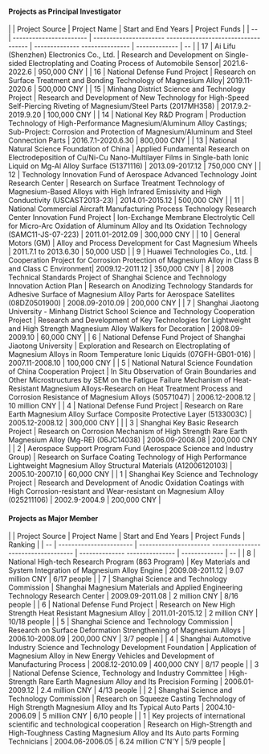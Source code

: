####  Projects as Principal Investigator

|    | Project Source | Project Name | Start and End Years | Project Funds |
| -- | ----------------------- | ---------------------- ----------------------------------- | -------------- --------------- | ------------- | -- |
| 17 | Ai Lifu (Shenzhen) Electronics Co., Ltd. | Research and Development on Single-sided Electroplating and Coating Process of Automobile Sensor| 2021.6- 2022.6 | 950,000 CNY | 
| 16 | National Defense Fund Project | Research on Surface Treatment and Bonding Technology of Magnesium Alloy| 2019.11-2020.6 | 500,000 CNY | 
| 15 | Minhang District Science and Technology Project | Research and Development of New Technology for High-Speed Self-Piercing Riveting of Magnesium/Steel Parts (2017MH358) | 2017.9.2-2019.9.20 | 100,000 CNY |
| 14 | National Key R&D Program | Production Technology of High-Performance Magnesium/Aluminum Alloy Castings; Sub-Project: Corrosion and Protection of Magnesium/Aluminum and Steel Connection Parts | 2016.7.1-2020.6.30 | 800,000 CNY |
| 13 | National Natural Science Foundation of China | Applied Fundamental Research on Electrodeposition of Cu/Ni-Cu Nano-Multilayer Films in Single-bath Ionic Liquid on Mg-Al Alloy Surface (51371116) | 2013.09-2017.12 | 750,000 CNY |
| 12 | Technology Innovation Fund of Aerospace Advanced Technology Joint Research Center | Research on Surface Treatment Technology of Magnesium-Based Alloys with High Infrared Emissivity and High Conductivity (USCAST2013-23) | 2014.01-2015.12 | 500,000 CNY |
| 11 | National Commercial Aircraft Manufacturing Process Technology Research Center Innovation Fund Project | Ion-Exchange Membrane Electrolytic Cell for Micro-Arc Oxidation of Aluminum Alloy and Its Oxidation Technology (SAMC11-JS-07-223) | 2011.01-2012.09 | 300,000 CNY |
| 10 | General Motors (GM) | Alloy and Process Development for Cast Magnesium Wheels | 2011.7.1 to 2013.6.30 | 50,000 USD |
| 9 | Huawei Technologies Co., Ltd. | Cooperation Project for Corrosion Protection of Magnesium Alloy in Class B and Class C Environment| 2009.12-2011.12 | 350,000 CNY |
8 | 2008 Technical Standards Project of Shanghai Science and Technology Innovation Action Plan | Research on Anodizing Technology Standards for Adhesive Surface of Magnesium Alloy Parts for Aerospace Satellites (08DZ0501900) | 2008.09-2010.09 | 200,000 CNY |
| 7 | Shanghai Jiaotong University - Minhang District School Science and Technology Cooperation Project | Research and Development of Key Technologies for Lightweight and High Strength Magnesium Alloy Walkers for Decoration | 2008.09-2009.10 | 60,000 CNY |
| 6 | National Defense Fund Project of Shanghai Jiaotong University | Exploration and Research on Electroplating of Magnesium Alloys in Room Temperature Ionic Liquids (07GFH-GB01-016) | 2007.11-2008.10 | 100,000 CNY |
| 5 | National Natural Science Foundation of China Cooperation Project | In Situ Observation of Grain Boundaries and Other Microstructures by SEM on the Fatigue Failure Mechanism of Heat-Resistant Magnesium Alloys\-Research on Heat Treatment Process and Corrosion Resistance of Magnesium Alloys (50571047) | 2006.12-2008.12 | 10 million CNY |
| 4 | National Defense Fund Project | Research on Rare Earth Magnesium Alloy Surface Composite Protective Layer (5133003C) | 2005.12-2008.12 | 300,000 CNY | |
| 3 | Shanghai Key Basic Research Project | Research on Corrosion Mechanism of High Strength Rare Earth Magnesium Alloy (Mg-RE) (06JC14038) | 2006.09-2008.08 | 200,000 CNY |
| 2 | Aerospace Support Program Fund (Aerospace Science and Industry Group) | Research on Surface Coating Technology of High Performance Lightweight Magnesium Alloy Structural Materials (A12006120103) | 2005.10-2007.10 | 60,000 CNY |
| 1 | Shanghai Key Science and Technology Project | Research and Development of Anodic Oxidation Coatings with High Corrosion-resistant and Wear-resistant on Magnesium Alloy  (025211106) | 2002.9-2004.9 | 200,000 CNY |

#### Projects as Major Member

| | Project Source | Project Name | Start and End Years | Project Funds | Ranking |
| -- | ----------------------- | ---------------------- ----------------------------------- | -------------- --------------- | ------------- | -- |
| 8 | National High-tech Research Program (863 Program) | Key Materials and System Integration of Magnesium Alloy Engine | 2009.08-2011.12 | 9.07 million CNY | 6/17 people |
| 7 | Shanghai Science and Technology Commission | Shanghai Magnesium Materials and Applied Engineering Technology Research Center | 2009.09-2011.08 | 2 million CNY | 8/16 people |
| 6 | National Defense Fund Project | Research on New High Strength Heat Resistant Magnesium Alloy | 2011.01-2015.12 | 2 million CNY | 10/18 people |
| 5 | Shanghai Science and Technology Commission | Research on Surface Deformation Strengthening of Magnesium Alloys | 2006.10-2008.09 | 200,000 CNY | 3/7 people |
| 4 | Shanghai Automotive Industry Science and Technology Development Foundation | Application of Magnesium Alloy in New Energy Vehicles and Development of Manufacturing Process | 2008.12-2010.09 | 400,000 CNY | 8/17 people |
| 3 | National Defense Science, Technology and Industry Committee | High-Strength Rare Earth Magnesium Alloy and Its Precision Forming | 2006.01-2009.12 | 2.4 million CNY | 4/13 people |
| 2 | Shanghai Science and Technology Commission | Research on Squeeze Casting Technology of High Strength Magnesium Alloy and Its Typical Auto Parts | 2004.10-2006.09 | 5 million CNY | 6/10 people |
| 1 | Key projects of international scientific and technological cooperation | Research on High-Strength and High-Toughness Casting Magnesium Alloy and Its Auto parts Forming Technicians | 2004.06-2006.05 | 6.24 million C'N'Y | 5/9 people |